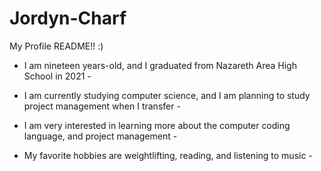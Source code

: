 # Jordyn-Charf
My Profile README!! :)

 - I am nineteen years-old, and I graduated from Nazareth Area High School in 2021 - 

- I am currently studying computer science, and I am planning to study project management when I transfer - 

- I am very interested in learning more about the computer coding language, and project management - 

- My favorite hobbies are weightlifting, reading, and listening to music - 
